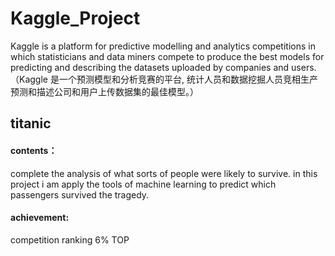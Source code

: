 # Kaggle_Project
Kaggle is a platform for predictive modelling and analytics competitions in which statisticians and data miners compete to produce the best models for predicting and describing the datasets uploaded by companies and users.（Kaggle 是一个预测模型和分析竞赛的平台, 统计人员和数据挖掘人员竞相生产预测和描述公司和用户上传数据集的最佳模型。）
## titanic
#### contents：
complete the analysis of what sorts of people were likely to survive. in this project i am apply the tools of machine learning to predict which passengers survived the tragedy.
#### achievement:
competition ranking 6% TOP
